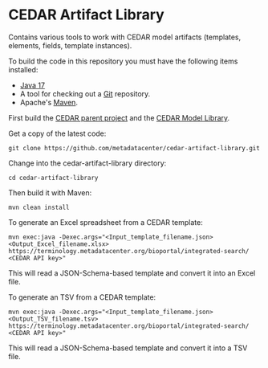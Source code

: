 CEDAR Artifact Library
======================

Contains various tools to work with CEDAR model artifacts (templates, elements, fields, template instances).

To build the code in this repository you must have the following items installed:

+ [Java 17](http://www.oracle.com/technetwork/java/javase/downloads/index.html)
+ A tool for checking out a [Git](http://git-scm.com/) repository.
+ Apache's [Maven](http://maven.apache.org/index.html).

First build the [CEDAR parent project](https://github.com/metadatacenter/cedar-parent) and the [CEDAR Model Library](https://github.com/metadatacenter/cedar-model-library).

Get a copy of the latest code:

    git clone https://github.com/metadatacenter/cedar-artifact-library.git

Change into the cedar-artifact-library directory:

    cd cedar-artifact-library 

Then build it with Maven:

    mvn clean install

To generate an Excel spreadsheet from a CEDAR template:

    mvn exec:java -Dexec.args="<Input_template_filename.json> <Output_Excel_filename.xlsx> https://terminology.metadatacenter.org/bioportal/integrated-search/ <CEDAR API key>"

This will read a JSON-Schema-based template and convert it into an Excel file.

To generate an TSV from a CEDAR template:

    mvn exec:java -Dexec.args="<Input_template_filename.json> <Output_TSV_filename.tsv> https://terminology.metadatacenter.org/bioportal/integrated-search/ <CEDAR API key>"

This will read a JSON-Schema-based template and convert it into a TSV file.

